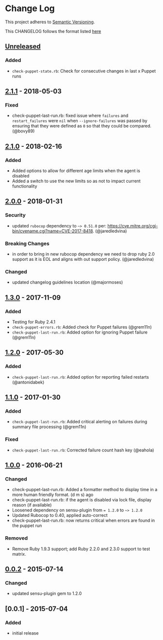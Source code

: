 # Change Log
This project adheres to [Semantic Versioning](http://semver.org/).

This CHANGELOG follows the format listed [here](https://github.com/sensu-plugins/community/blob/master/HOW_WE_CHANGELOG.md)

## [Unreleased]
### Added
- `check-puppet-state.rb`: Check for consecutive changes in last x Puppet runs

## [2.1.1] - 2018-05-03
### Fixed
- check-puppet-last-run.rb: fixed issue where `failures` and `restart_failures` were `nil` when `--ignore-failures` was passed by ensuring that they were defined as `0` so that they could be compared. (@bovy89)

## [2.1.0] - 2018-02-16
### Added
- Added options to allow for different age limits when the agent is disabled
- Added a switch to use the new limits so as not to impact current functionality

## [2.0.0] - 2018-01-31
### Security
- updated `rubocop` dependency to `~> 0.51.0` per: https://cve.mitre.org/cgi-bin/cvename.cgi?name=CVE-2017-8418. (@jaredledvina)

### Breaking Changes
- in order to bring in new rubocop dependency we need to drop ruby 2.0 support as it is EOL and aligns with out support policy. (@jaredledvina)

### Changed
- updated changelog guidelines location (@majormoses)

## [1.3.0] - 2017-11-09
### Added
- Testing for Ruby 2.4.1
- `check-puppet-errors.rb`: Added check for Puppet failures (@grem11n)
- `check-puppet-last-run.rb`: Added option for ignoring Puppet failure (@grem11n)

## [1.2.0] - 2017-05-30
### Added
- `check-puppet-last-run.rb`: Added option for reporting failed restarts (@antonidabek)

## [1.1.0] - 2017-01-30
### Added
- `check-puppet-last-run.rb`: Added critical alerting on failures during summary file processing (@grem11n)

### Fixed
- `check-puppet-last-run.rb`: Corrected failure count hash key (@eahola)

## [1.0.0] - 2016-06-21
### Changed
- check-puppet-last-run.rb: Added a formatter method to display time in a more human friendly format. (d m s) ago
- check-puppet-last-run.rb: if the agent is disabled via lock file, display reason (if available)
- Loosened dependency on sensu-plugin from `= 1.2.0` to `~> 1.2.0`
- Updated Rubocop to 0.40, applied auto-correct
- check-puppet-last-run.rb: now returns critical when errors are found in the puppet run

### Removed
- Remove Ruby 1.9.3 support; add Ruby 2.2.0 and 2.3.0 support to test matrix.

## [0.0.2] - 2015-07-14
### Changed
- updated sensu-plugin gem to 1.2.0

## [0.0.1] - 2015-07-04
### Added
- initial release

[Unreleased]: https://github.com/sensu-plugins/sensu-plugins-puppet/compare/2.1.1...HEAD
[2.1.1]: https://github.com/sensu-plugins/sensu-plugins-puppet/compare/2.1.0...2.1.1
[2.1.0]: https://github.com/sensu-plugins/sensu-plugins-puppet/compare/2.0.0...2.1.0
[2.0.0]: https://github.com/sensu-plugins/sensu-plugins-puppet/compare/1.3.0...2.0.0
[1.3.0]: https://github.com/sensu-plugins/sensu-plugins-puppet/compare/1.2.0...1.3.0
[1.2.0]: https://github.com/sensu-plugins/sensu-plugins-puppet/compare/1.1.0...1.2.0
[1.1.0]: https://github.com/sensu-plugins/sensu-plugins-puppet/compare/1.0.0...1.1.0
[1.0.0]: https://github.com/sensu-plugins/sensu-plugins-puppet/compare/0.0.2...1.0.0
[0.0.2]: https://github.com/sensu-plugins/sensu-plugins-puppet/compare/0.0.1...0.0.2
